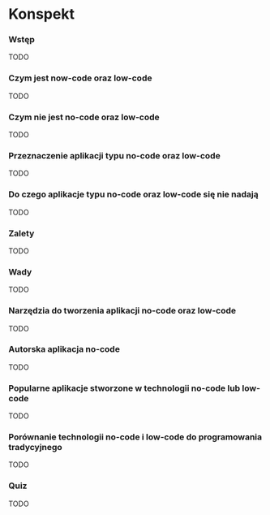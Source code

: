 # Konspekt

### Wstęp
TODO

### Czym jest now-code oraz low-code
TODO

### Czym nie jest no-code oraz low-code
TODO

### Przeznaczenie aplikacji typu no-code oraz low-code
TODO

### Do czego aplikacje typu no-code oraz low-code się nie nadają
TODO

### Zalety
TODO

### Wady
TODO

### Narzędzia do tworzenia aplikacji no-code oraz low-code
TODO

### Autorska aplikacja no-code
TODO

### Popularne aplikacje stworzone w technologii no-code lub low-code
TODO

### Porównanie technologii no-code i low-code do programowania tradycyjnego
TODO

### Quiz
TODO
